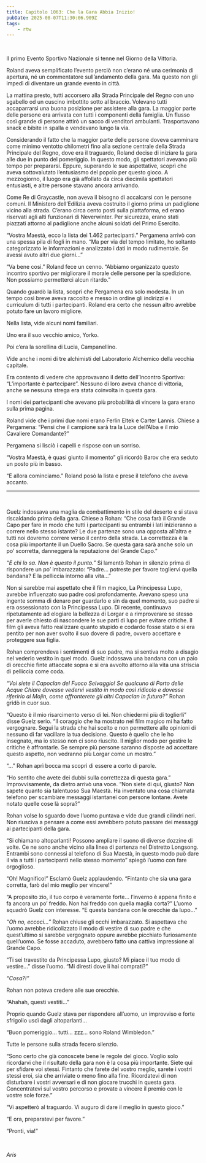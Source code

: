 ```yaml
---
title: Capitolo 1063: Che la Gara Abbia Inizio!
pubDate: 2025-08-07T11:30:06.909Z
tags:
    - rtw
---
```



&nbsp;


Il primo Evento Sportivo Nazionale si tenne nel Giorno della Vittoria.


Roland aveva semplificato l’evento perciò non c’erano né una cerimonia di apertura, né un commentatore sull’andamento della gara. Ma questo non gli impedì di diventare un grande evento in città.


La mattina presto, tutti accorsero alla Strada Principale del Regno con uno sgabello od un cuscino imbottito sotto al braccio. Volevano tutti accaparrarsi una buona posizione per assistere alla gara. La maggior parte delle persone era arrivata con tutti i componenti della famiglia. Un flusso così grande di persone attirò un sacco di venditori ambulanti. Trasportavano snack e bibite in spalla e vendevano lungo la via.


Considerando il fatto che la maggior parte delle persone doveva camminare come minimo ventotto chilometri fino alla sezione centrale della Strada Principale del Regno, dove era il traguardo, Roland decise di iniziare la gara alle due in punto del pomeriggio. In questo modo, gli spettatori avevano più tempo per prepararsi. Eppure, superando le sue aspettative, scoprì che aveva sottovalutato l’entusiasmo del popolo per questo gioco. A mezzogiorno, il luogo era già affollato da circa diecimila spettatori entusiasti, e altre persone stavano ancora arrivando.


Come Re di Graycastle, non aveva il bisogno di accalcarsi con le persone comuni. Il Ministero dell’Edilizia aveva costruito il giorno prima un padiglione vicino alla strada. C’erano circa cento posti sulla piattaforma, ed erano riservati agli alti funzionari di Neverwinter. Per sicurezza, erano stati piazzati attorno al padiglione anche alcuni soldati del Primo Esercito.


“Vostra Maestà, ecco la lista dei 1.462 partecipanti.” Pergamena arrivò con una spessa pila di fogli in mano. “Ma per via del tempo limitato, ho soltanto categorizzato le informazioni e analizzato i dati in modo rudimentale. Se avessi avuto altri due giorni...”


“Va bene così.” Roland fece un cenno. “Abbiamo organizzato questo incontro sportivo per migliorare il morale delle persone per la spedizione. Non possiamo permetterci alcun ritardo.”


Quando guardò la lista, scoprì che Pergamena era solo modesta. In un tempo così breve aveva raccolto e messo in ordine gli indirizzi e i curriculum di tutti i partecipanti. Roland era certo che nessun altro avrebbe potuto fare un lavoro migliore.


Nella lista, vide alcuni nomi familiari.


Uno era il suo vecchio amico, Yorko.


Poi c’era la sorellina di Lucia, Campanellino.


Vide anche i nomi di tre alchimisti del Laboratorio Alchemico della vecchia capitale.


Era contento di vedere che approvavano il detto dell’Incontro Sportivo: “L’importante è partecipare”. Nessuno di loro aveva chance di vittoria, anche se nessuna strega era stata coinvolta in questa gara.


I nomi dei partecipanti che avevano più probabilità di vincere la gara erano sulla prima pagina.


Roland vide che i primi due nomi erano Ferlin Eltek e Carter Lannis. Chiese a Pergamena: “Pensi che il campione sarà tra la Luce dell’Alba e il mio Cavaliere Comandante?”


Pergamena si lisciò i capelli e rispose con un sorriso.


“Vostra Maestà, è quasi giunto il momento” gli ricordò Barov che era seduto un posto più in basso.


“E allora cominciamo.” Roland posò la lista e prese il telefono che aveva accanto.


***


&nbsp;


Guelz indossava una maglia da combattimento in stile del deserto e si stava riscaldando prima della gara. Chiese a Rohan: “Che cosa farà il Grande Capo per fare in modo che tutti i partecipanti su entrambi i lati inizieranno a correre nello stesso istante? Le due partenze sono una opposta all’altra e tutti noi dovremo correre verso il centro della strada. La correttezza è la cosa più importante il un Duello Sacro. Se questa gara sarà anche solo un po’ scorretta, danneggerà la reputazione del Grande Capo.”


<em>“E chi lo sa. Non è questo il punto.”</em> Si lamentò Rohan in silenzio prima di rispondere un po’ imbarazzato: “Padre... potreste per favore togliervi quella bandana? E la pelliccia intorno alla vita...”


Non si sarebbe mai aspettato che il film magico, La Principessa Lupo, avrebbe influenzato suo padre così profondamente. Avevano speso una ingente somma di denaro per guardarlo e sin da quel momento, suo padre si era ossessionato con la Principessa Lupo. Di recente, continuava ripetutamente ad elogiare la bellezza di Lorgar e a rimproverare se stesso per averle chiesto di nascondere le sue parti di lupo per evitare critiche. Il film gli aveva fatto realizzare quanto stupido e codardo fosse stato e si era pentito per non aver svolto il suo dovere di padre, ovvero accettare e proteggere sua figlia.


Rohan comprendeva i sentimenti di suo padre, ma si sentiva molto a disagio nel vederlo vestito in quel modo. Guelz indossava una bandana con un paio di orecchie finte attaccate sopra e si era avvolto attorno alla vita una striscia di pelliccia come coda.


<em>“Voi siete il Capoclan del Fuoco Selvaggio! Se qualcuno di Porto delle Acque Chiare dovesse vedervi vestito in modo così ridicolo e dovesse riferirlo ai Mojin, come affronterete gli altri Capoclan in futuro?”</em> Rohan gridò in cuor suo.


“Questo è il mio risarcimento verso di lei. Non chiedermi più di toglierli” disse Guelz serio. “Il coraggio che ha mostrato nel film magico mi ha fatto vergognare. Segui la strada che hai scelto e non permettere alle opinioni di nessuno di far vacillare la tua decisione. Questo è quello che le ho insegnato, ma io stesso non ci sono riuscito. Il miglior modo per gestire le critiche è affrontarle. Se sempre più persone saranno disposte ad accettare questo aspetto, non vedranno più Lorgar come un mostro.”


“...” Rohan aprì bocca ma scoprì di essere a corto di parole.


“Ho sentito che avete dei dubbi sulla correttezza di questa gara.” Improvvisamente, da dietro arrivò una voce. “Non siete di qui, giusto? Non sapete quanto sia talentuoso Sua Maestà. Ha inventato una cosa chiamata telefono per scambiare messaggi istantanei con persone lontane. Avete notato quelle cose là sopra?”


Rohan volse lo sguardo dove l’uomo puntava e vide due grandi cilindri neri. Non riusciva a pensare a come essi avrebbero potuto passare dei messaggi ai partecipanti della gara.


“Si chiamano altoparlanti! Possono ampliare il suono di diverse dozzine di volte. Ce ne sono anche vicino alla linea di partenza nel Distretto Longsong. Entrambi sono connessi al telefono di Sua Maestà, in questo modo può dare il via a tutti i partecipanti nello stesso momento” spiegò l’uomo con fare orgoglioso.


“Oh! Magnifico!” Esclamò Guelz applaudendo. “Fintanto che sia una gara corretta, farò del mio meglio per vincere!”


“A proposito zio, il tuo corpo è veramente forte... l’inverno è appena finito e fa ancora un po’ freddo. Non hai freddo con quella maglia corta?” L’uomo squadrò Guelz con interesse. “E questa bandana con le orecchie da lupo...”


<em>“Oh no, eccoci...” </em>Rohan chiuse gli occhi imbarazzato. Si aspettava che l’uomo avrebbe ridicolizzato il modo di vestire di suo padre e che quest’ultimo si sarebbe vergognato oppure avrebbe picchiato furiosamente quell’uomo. Se fosse accaduto, avrebbero fatto una cattiva impressione al Grande Capo.


“Ti sei travestito da Principessa Lupo, giusto? Mi piace il tuo modo di vestire...” disse l’uomo. “Mi diresti dove li hai comprati?”


<em>“Cosa?!”</em>


Rohan non poteva credere alle sue orecchie.


“Ahahah, questi vestiti...”


Proprio quando Guelz stava per rispondere all’uomo, un improvviso e forte sfrigolio uscì dagli altoparlanti...


“Buon pomeriggio... tutti... zzz... sono Roland Wimbledon.”


Tutte le persone sulla strada fecero silenzio.


“Sono certo che già conoscete bene le regole del gioco. Voglio solo ricordarvi che il risultato della gara non è la cosa più importante. Siete qui per sfidare voi stessi. Fintanto che farete del vostro meglio, sarete i vostri stessi eroi, sia che arriviate o meno fino alla fine. Ricordatevi di non disturbare i vostri avversari e di non giocare trucchi in questa gara. Concentratevi sul vostro percorso e provate a vincere il premio con le vostre sole forze.”


“Vi aspetterò al traguardo. Vi auguro di dare il meglio in questo gioco.”


“E ora, preparatevi per favore.”


“Pronti, via!”


&nbsp;


<em>Aris</em>
                                


                                



